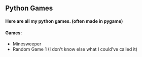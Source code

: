 ## Python Games
#### Here are all my python games. (often made in pygame)

#### Games:
- Minesweeper
- Random Game 1 (I don't know else what I could've called it)
